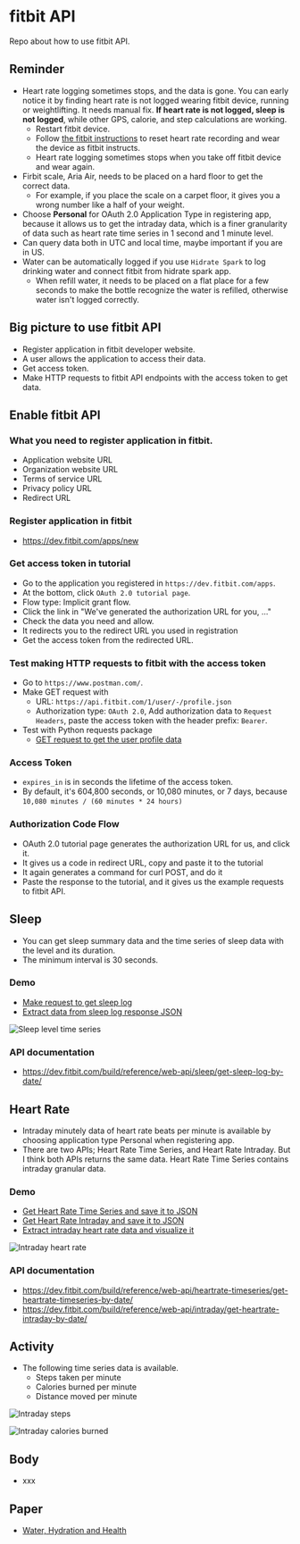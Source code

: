 # fitbit API

Repo about how to use fitbit API.

## Reminder

- Heart rate logging sometimes stops, and the data is gone. You can early notice it by finding heart rate is not logged 
  wearing fitbit device, running or weightlifting. It needs manual fix. **If heart rate is not logged, sleep is not logged**, while 
  other GPS, calorie, and step calculations are working.
  - Restart fitbit device.
  - Follow [the fitbit instructions](https://help.fitbit.com/articles/en_US/Help_article/1565.htm#ImpactsAccuracy) to 
    reset heart rate recording and wear the device as fitbit instructs.
  - Heart rate logging sometimes stops when you take off fitbit device and wear again.
- Firbit scale, Aria Air, needs to be placed on a hard floor to get the correct data. 
  - For example, if you place the scale on a carpet floor, it gives you a wrong number like a half of your weight.
- Choose **Personal** for OAuth 2.0 Application Type in registering app, because it allows us to get the intraday data, 
  which is a finer granularity of data such as heart rate time series in 1 second and 1 minute level.
- Can query data both in UTC and local time, maybe important if you are in US.
- Water can be automatically logged if you use `Hidrate Spark` to log drinking water and connect fitbit from hidrate
  spark app.
  - When refill water, it needs to be placed on a flat place for a few seconds to make the bottle recognize the water
    is refilled, otherwise water isn't logged correctly.

## Big picture to use fitbit API

- Register application in fitbit developer website.
- A user allows the application to access their data.
- Get access token.
- Make HTTP requests to fitbit API endpoints with the access token to get data.

## Enable fitbit API

### What you need to register application in fitbit.

- Application website URL
- Organization website URL
- Terms of service URL
- Privacy policy URL
- Redirect URL

### Register application in fitbit

- https://dev.fitbit.com/apps/new

### Get access token in tutorial

- Go to the application you registered in `https://dev.fitbit.com/apps`.
- At the bottom, click `OAuth 2.0 tutorial page`.
- Flow type: Implicit grant flow.
- Click the link in "We've generated the authorization URL for you, ..."
- Check the data you need and allow.
- It redirects you to the redirect URL you used in registration
- Get the access token from the redirected URL.

### Test making HTTP requests to fitbit with the access token

- Go to `https://www.postman.com/`.
- Make GET request with
  - URL: `https://api.fitbit.com/1/user/-/profile.json`
  - Authorization type: `OAuth 2.0`, Add authorization data to `Request Headers`, paste the access token with the header
    prefix: `Bearer`.
- Test with Python requests package
  - [GET request to get the user profile data](https://github.com/yukikitayama/fitbit/blob/main/demo_make_request.py)

### Access Token

- `expires_in` is in seconds the lifetime of the access token.
- By default, it's 604,800 seconds, or 10,080 minutes, or 7 days, because `10,080 minutes / (60 minutes * 24 hours)`

### Authorization Code Flow

- OAuth 2.0 tutorial page generates the authorization URL for us, and click it.
- It gives us a code in redirect URL, copy and paste it to the tutorial
- It again generates a command for curl POST, and do it
- Paste the response to the tutorial, and it gives us the example requests to fitbit API.

## Sleep

- You can get sleep summary data and the time series of sleep data with the level and its duration.
- The minimum interval is 30 seconds.

### Demo

- [Make request to get sleep log](https://github.com/yukikitayama/fitbit/blob/main/get_sleep_log_by_date.py)
- [Extract data from sleep log response JSON](https://github.com/yukikitayama/fitbit/blob/main/extract_data_from_sleep_log.py)

![Sleep level time series](https://github.com/yukikitayama/fitbit/blob/main/image/sleep_level_time_series_2021-11-28.png)

### API documentation

- https://dev.fitbit.com/build/reference/web-api/sleep/get-sleep-log-by-date/

## Heart Rate

- Intraday minutely data of heart rate beats per minute is available by choosing application type Personal when 
  registering app.
- There are two APIs; Heart Rate Time Series, and Heart Rate Intraday. But I think both APIs returns the same data. 
  Heart Rate Time Series contains intraday granular data.

### Demo

- [Get Heart Rate Time Series and save it to JSON](https://github.com/yukikitayama/fitbit/blob/main/get_heart_rate_time_series_by_date.py)
- [Get Heart Rate Intraday and save it to JSON](https://github.com/yukikitayama/fitbit/blob/main/get_heart_rate_intraday_by_date.py)
- [Extract intraday heart rate data and visualize it](https://github.com/yukikitayama/fitbit/blob/main/visualize_intraday_heart_rate.py)

![Intraday heart rate](https://github.com/yukikitayama/fitbit/blob/main/image/heart_rate_intraday_2021-11-27.png)

### API documentation

- https://dev.fitbit.com/build/reference/web-api/heartrate-timeseries/get-heartrate-timeseries-by-date/
- https://dev.fitbit.com/build/reference/web-api/intraday/get-heartrate-intraday-by-date/

## Activity

- The following time series data is available.
  - Steps taken per minute
  - Calories burned per minute
  - Distance moved per minute

![Intraday steps](https://github.com/yukikitayama/fitbit/blob/main/image/steps_time_series_2021-12-04.png)

![Intraday calories burned](https://github.com/yukikitayama/fitbit/blob/main/image/calories_time_series_2021-12-04.png)

## Body

- xxx

## Paper

- [Water, Hydration and Health](https://www.ncbi.nlm.nih.gov/pmc/articles/PMC2908954/)